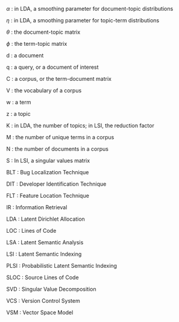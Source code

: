 $\alpha$
:   in LDA, a smoothing parameter for document-topic distributions


$\eta$
:   in LDA, a smoothing parameter for topic-term distributions


$\theta$
:   the document-topic matrix


$\phi$
:   the term-topic matrix


d
:   a document


q
:   a query, or a document of interest


C
:   a corpus, or the term-document matrix


V
:   the vocabulary of a corpus


w
:   a term


z
:   a topic


K
:   in LDA, the number of topics; in LSI, the reduction factor


M
:   the number of unique terms in a corpus


N
:   the number of documents in a corpus


S
:   In LSI, a singular values matrix


BLT
:   Bug Localization Technique


DIT
:   Developer Identification Technique


FLT
:   Feature Location Technique


IR
:   Information Retrieval


LDA
:   Latent Dirichlet Allocation


LOC
:   Lines of Code


LSA
:   Latent Semantic Analysis


LSI
:   Latent Semantic Indexing


PLSI
:   Probabilistic Latent Semantic Indexing


SLOC
:   Source Lines of Code


SVD
:   Singular Value Decomposition


VCS
:   Version Control System


VSM
:   Vector Space Model


